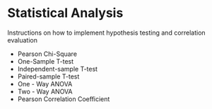 # Statistical Analysis
Instructions on how to implement hypothesis testing and correlation evaluation
- Pearson Chi-Square
- One-Sample T-test
- Independent-sample T-test
- Paired-sample T-test
- One - Way ANOVA
- Two - Way ANOVA
- Pearson Correlation Coefficient
